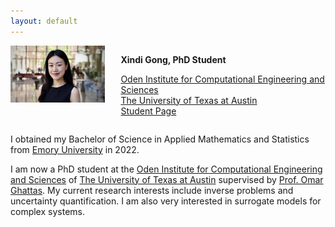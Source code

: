 ```yaml
---
layout: default
---
```


<div id="twosided">
<div id="left" style="float: left; max-width: 30%;border: 10px"> 
    <img src="images/profile.jpg" />
</div>
<div id="right" style="float: right; width: 65%; vertical-align: middle;">
<p> <b>Xindi Gong, PhD Student</b></p>
<p> <a href="https://oden.utexas.edu" target="blank">Oden Institute for Computational Engineering and Sciences</a><br>
<a href="https://utexas.edu" target="blank">The University of Texas at Austin</a> <br>
<a href="https://www.oden.utexas.edu/people/directory/Xindi-Gong/" target="blank">Student Page</a> </p>
</div>
</div>
<div id="clearer" style="clear: both"> </div>


I obtained my Bachelor of Science in Applied Mathematics and Statistics from [Emory University](http://emory.edu/) in 2022.

I am now a PhD student at the [Oden Institute for Computational Engineering and Sciences](http://oden.utexas.edu/) of [The University of Texas at Austin](http://utexas.edu/) supervised by [Prof. Omar Ghattas](http://users.oden.utexas.edu/~omar). My current research interests include inverse problems and uncertainty quantification. I am also very interested in surrogate models for complex systems.<br><br>
